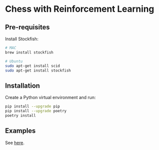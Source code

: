 # Chess with Reinforcement Learning

## Pre-requisites

Install Stockfish:

```bash
# MAC
brew install stockfish
```

```bash
# Ubuntu
sudo apt-get install scid
sudo apt-get install stockfish
```

## Installation

Create a Python virtual environment and run:

```bash
pip install --upgrade pip
pip install --upgrade poetry
poetry install
```

## Examples

See [here](./examples).
